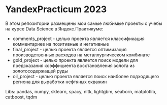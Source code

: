 # YandexPracticum 2023

В этом репозитории размещены мои самые любимые проекты с учебы на курсе Data Science в Яндекс.Практикуме:

* comments_project - целью проекта является классификация комментариев на позитивные и негативные
* final_project - целью проекта является оптимизация производственных расходов на металлургическом комбинате
* gold_project - целью проекта является поиск модели для предсказания коэффициента восстановления золота из золотосодержащей руды
* oil_project - целью проекта является поиск наиболее подходящего региона для выработки нефтяных скважин


Libs:
pandas, numpy, sklearn, spacy, nltk, lightgbm, seaborn, matplotlib, catboost, tqdm

